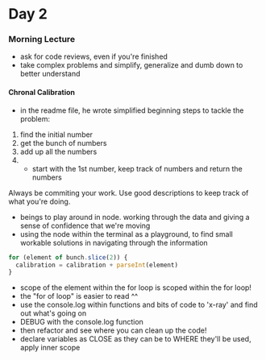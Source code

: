 # Day 2
### Morning Lecture
* ask for code reviews, even if you're finished
* take complex problems and simplify, generalize and dumb down to better understand
#### Chronal Calibration
* in the readme file, he wrote simplified beginning steps to tackle the problem:
1. find the initial number
2. get the bunch of numbers
3. add up all the numbers
4. * start with the 1st number, keep track of numbers and return the numbers 

Always be commiting your work. Use good descriptions to keep track of what you're doing. 
* beings to play around in node. working through the data and giving a sense of confidence that we're moving
* using the node within the terminal as a playground, to find small workable solutions in navigating through the information

```javascript
for (element of bunch.slice(2)) {
  calibration = calibration + parseInt(element)
}
```
* scope of the element within the for loop is scoped within the for loop!
* the "for of loop" is easier to read ^^
* use the console.log within functions and bits of code to 'x-ray' and find out what's going on 
* DEBUG with the console.log function
* then refactor and see where you can clean up the code!
* declare variables as CLOSE as they can be to WHERE they'll be used, apply inner scope 
